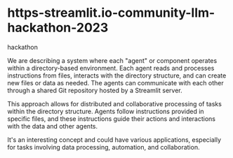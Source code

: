 # https-streamlit.io-community-llm-hackathon-2023
hackathon

We are describing a system where each "agent" or component operates within a directory-based environment. Each agent reads and processes instructions from files, interacts with the directory structure, and can create new files or data as needed. The agents can communicate with each other through a shared Git repository hosted by a Streamlit server.

This approach allows for distributed and collaborative processing of tasks within the directory structure. Agents follow instructions provided in specific files, and these instructions guide their actions and interactions with the data and other agents.

It's an interesting concept and could have various applications, especially for tasks involving data processing, automation, and collaboration. 

